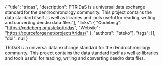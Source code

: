 {
  "title": "tridas",
  "description": ["TRiDaS is a universal data exchange standard for the dendrochronology community. This project contains the data standard itself as well as libraries and tools useful for reading, writing and converting dendro data files."],
  "links": {
    "Codeberg": "https://codeberg.org/steko/tridas",
    "Website": "https://sourceforge.net/projects/tridas/"
  },
  "authors": ["steko"],
  "tags": [],
  "doi": null
}

<!-- Generated by csv2md.R – do not edit by hand -->

TRiDaS is a universal data exchange standard for the dendrochronology community. This project contains the data standard itself as well as libraries and tools useful for reading, writing and converting dendro data files.